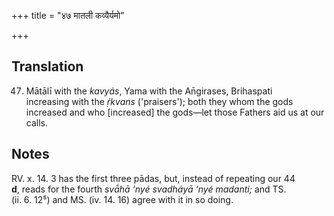 +++
title = "४७ मातली कव्यैर्यमो"

+++
## Translation
47. Mātālī with the *kavyás*, Yama with the An̄girases, Brihaspati  
increasing with the *ṛ́kvans* ('praisers'); both they whom the gods  
increased and who \[increased\] the gods—let those Fathers aid us at our  
calls.

## Notes
RV. x. 14. 3 has the first three pādas, but, instead of repeating our 44  
**d**, reads for the fourth *svā́hā ‘nyé svadháyā ‘nyé madanti;* and TS.  
(ii. 6. 12⁵) and MS. (iv. 14. 16) agree with it in so doing.
